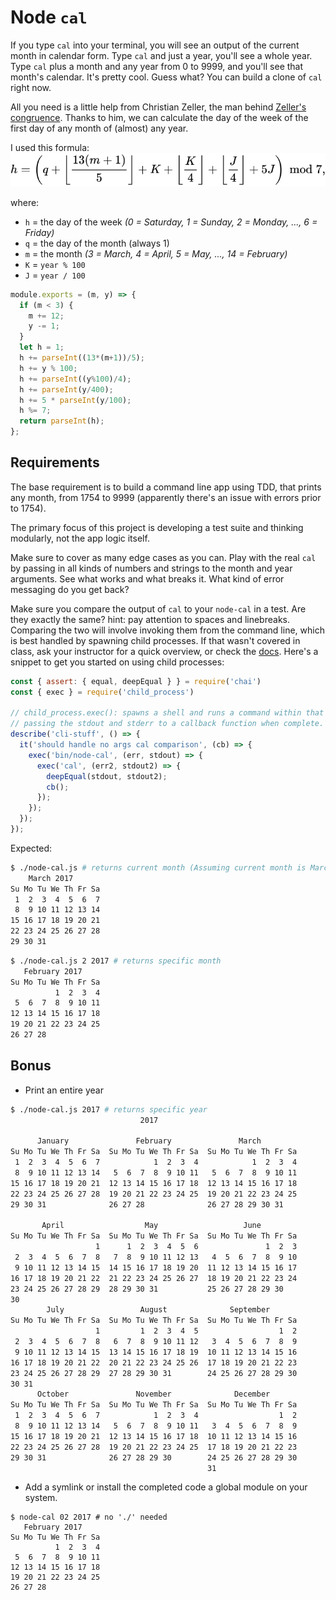 # Node `cal`
If you type `cal` into your terminal, you will see an output of the current month in calendar form. Type `cal` and just a year, you'll see a whole year. Type `cal` plus a month and any year from 0 to 9999, and you'll see that month's calendar. It's pretty cool. Guess what? You can build a clone of `cal` right now.

All you need is a little help from Christian Zeller, the man behind [Zeller's congruence](https://en.wikipedia.org/wiki/Zeller's_congruence). Thanks to him, we can calculate the day of the week of the first day of any month of (almost) any year.

I used this formula:
![assets/zeller.svg](assets/zeller.svg)

where:

- `h` = the day of the week
    _(0 = Saturday, 1 = Sunday, 2 = Monday, ..., 6 = Friday)_
- `q` = the day of the month (always 1)
- `m` = the month
    _(3 = March, 4 = April, 5 = May, ..., 14 = February)_
- `K` = `year % 100`
- `J` = `year / 100`

```js
module.exports = (m, y) => {
  if (m < 3) {
    m += 12;
    y -= 1;
  }
  let h = 1;
  h += parseInt((13*(m+1))/5);
  h += y % 100;
  h += parseInt((y%100)/4);
  h += parseInt(y/400);
  h += 5 * parseInt(y/100);
  h %= 7;
  return parseInt(h);
};
```

## Requirements
The base requirement is to build a command line app using TDD, that prints any month, from 1754 to 9999 (apparently there's an issue with errors prior to 1754).

The primary focus of this project is developing a test suite and thinking modularly, not the app logic itself.

Make sure to cover as many edge cases as you can. Play with the real `cal` by passing in all kinds of numbers and strings to the month and year arguments. See what works and what breaks it. What kind of error messaging do you get back?

Make sure you compare the output of `cal` to your `node-cal` in a test. Are they exactly the same? hint: pay attention to spaces and linebreaks. Comparing the two will involve invoking them from the command line, which is best handled by spawning child processes. If that wasn't covered in class, ask your instructor for a quick overview, or check the [docs](https://nodejs.org/api/child_process.html#child_process_child_process). Here's a snippet to get you started on using child processes:

```js
const { assert: { equal, deepEqual } } = require('chai')
const { exec } = require('child_process')

// child_process.exec(): spawns a shell and runs a command within that shell,
// passing the stdout and stderr to a callback function when complete.
describe('cli-stuff', () => {
  it('should handle no args cal comparison', (cb) => {
    exec('bin/node-cal', (err, stdout) => {
      exec('cal', (err2, stdout2) => {
        deepEqual(stdout, stdout2);
        cb();
      });
    });
  });
});
```

Expected:

```bash
$ ./node-cal.js # returns current month (Assuming current month is March 2017)
    March 2017
Su Mo Tu We Th Fr Sa
 1  2  3  4  5  6  7
 8  9 10 11 12 13 14
15 16 17 18 19 20 21
22 23 24 25 26 27 28
29 30 31

```

```bash
$ ./node-cal.js 2 2017 # returns specific month
   February 2017
Su Mo Tu We Th Fr Sa
          1  2  3  4
 5  6  7  8  9 10 11
12 13 14 15 16 17 18
19 20 21 22 23 24 25
26 27 28

```

## Bonus
+ Print an entire year

```bash
$ ./node-cal.js 2017 # returns specific year
                             2017

      January               February               March
Su Mo Tu We Th Fr Sa  Su Mo Tu We Th Fr Sa  Su Mo Tu We Th Fr Sa
 1  2  3  4  5  6  7            1  2  3  4            1  2  3  4
 8  9 10 11 12 13 14   5  6  7  8  9 10 11   5  6  7  8  9 10 11
15 16 17 18 19 20 21  12 13 14 15 16 17 18  12 13 14 15 16 17 18
22 23 24 25 26 27 28  19 20 21 22 23 24 25  19 20 21 22 23 24 25
29 30 31              26 27 28              26 27 28 29 30 31

       April                  May                   June
Su Mo Tu We Th Fr Sa  Su Mo Tu We Th Fr Sa  Su Mo Tu We Th Fr Sa
                   1      1  2  3  4  5  6               1  2  3
 2  3  4  5  6  7  8   7  8  9 10 11 12 13   4  5  6  7  8  9 10
 9 10 11 12 13 14 15  14 15 16 17 18 19 20  11 12 13 14 15 16 17
16 17 18 19 20 21 22  21 22 23 24 25 26 27  18 19 20 21 22 23 24
23 24 25 26 27 28 29  28 29 30 31           25 26 27 28 29 30
30                                          
        July                 August              September
Su Mo Tu We Th Fr Sa  Su Mo Tu We Th Fr Sa  Su Mo Tu We Th Fr Sa
                   1         1  2  3  4  5                  1  2
 2  3  4  5  6  7  8   6  7  8  9 10 11 12   3  4  5  6  7  8  9
 9 10 11 12 13 14 15  13 14 15 16 17 18 19  10 11 12 13 14 15 16
16 17 18 19 20 21 22  20 21 22 23 24 25 26  17 18 19 20 21 22 23
23 24 25 26 27 28 29  27 28 29 30 31        24 25 26 27 28 29 30
30 31                                       
      October               November              December
Su Mo Tu We Th Fr Sa  Su Mo Tu We Th Fr Sa  Su Mo Tu We Th Fr Sa
 1  2  3  4  5  6  7            1  2  3  4                  1  2
 8  9 10 11 12 13 14   5  6  7  8  9 10 11   3  4  5  6  7  8  9
15 16 17 18 19 20 21  12 13 14 15 16 17 18  10 11 12 13 14 15 16
22 23 24 25 26 27 28  19 20 21 22 23 24 25  17 18 19 20 21 22 23
29 30 31              26 27 28 29 30        24 25 26 27 28 29 30
                                            31
```

+ Add a symlink or install the completed code a global module on your system.

```
$ node-cal 02 2017 # no './' needed
   February 2017
Su Mo Tu We Th Fr Sa
          1  2  3  4
 5  6  7  8  9 10 11
12 13 14 15 16 17 18
19 20 21 22 23 24 25
26 27 28
```